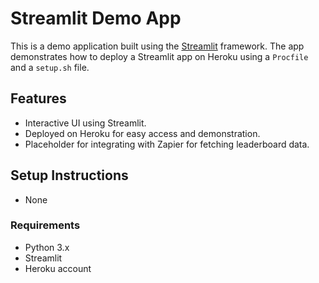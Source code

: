 # Streamlit Demo App

This is a demo application built using the [Streamlit](https://streamlit.io/) framework. The app demonstrates how to deploy a Streamlit app on Heroku using a `Procfile` and a `setup.sh` file.

## Features
- Interactive UI using Streamlit.
- Deployed on Heroku for easy access and demonstration.
- Placeholder for integrating with Zapier for fetching leaderboard data.

## Setup Instructions
- None
  
### Requirements
- Python 3.x
- Streamlit
- Heroku account



